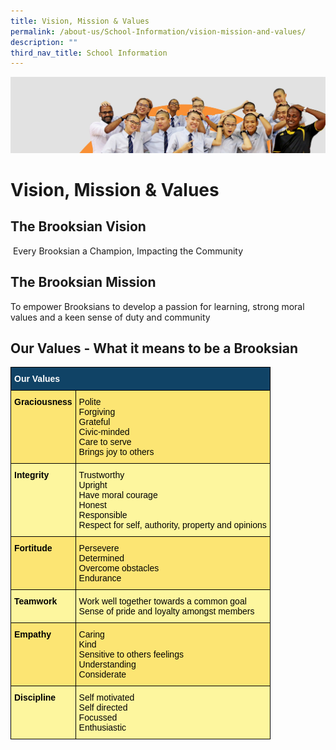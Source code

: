 ```yaml
---
title: Vision, Mission & Values
permalink: /about-us/School-Information/vision-mission-and-values/
description: ""
third_nav_title: School Information
---
```

![](/images/about_us.jpg)


Vision, Mission & Values
========================

The Brooksian Vision
--------------------

 Every Brooksian a Champion, Impacting the Community

The Brooksian Mission
---------------------

To empower Brooksians to develop a passion for learning, strong moral values and a keen sense of duty and community

Our Values - What it means to be a Brooksian 
---------------------------------------------

<style type="text/css">
.tg  {border-collapse:collapse;border-spacing:0;}
.tg td{border-color:black;border-style:solid;border-width:1px;font-family:Arial, sans-serif;font-size:14px;
  overflow:hidden;padding:10px 5px;word-break:normal;}
.tg th{border-color:black;border-style:solid;border-width:1px;font-family:Arial, sans-serif;font-size:14px;
  font-weight:normal;overflow:hidden;padding:10px 5px;word-break:normal;}
.tg .tg-auud{background-color:#FDF69E;color:#505050;text-align:left;vertical-align:top}
.tg .tg-1z39{background-color:#FCE573;color:#505050;font-weight:bold;text-align:left;vertical-align:top}
.tg .tg-un07{background-color:#104366;color:#FFF;font-weight:bold;text-align:left;vertical-align:top}
.tg .tg-hoi2{background-color:#FCE573;color:#505050;text-align:left;vertical-align:top}
.tg .tg-9jjg{background-color:#FDF69E;color:#505050;font-weight:bold;text-align:left;vertical-align:top}
</style>
<table class="tg">
<thead>
  <tr>
    <th class="tg-un07" colspan="2"><span style="color:#FFF">Our Values</span></th>
  </tr>
</thead>
<tbody>
  <tr>
    <td class="tg-1z39"><span style="color:#000">Graciousness</span></td>
    <td class="tg-hoi2"><span style="color:#000">Polite</span><br><span style="color:#000">Forgiving</span><br><span style="color:#000">Grateful</span><br><span style="color:#000">Civic-minded</span><br><span style="color:#000">Care to serve</span><br><span style="color:#000">Brings joy to others</span></td>
  </tr>
  <tr>
    <td class="tg-9jjg"><span style="color:#000">Integrity</span></td>
    <td class="tg-auud"><span style="color:#000">Trustworthy</span><br><span style="color:#000">Upright</span><br><span style="color:#000">Have moral courage</span><br><span style="color:#000">Honest</span><br><span style="color:#000">Responsible</span><br><span style="color:#000">Respect for self, authority, property and opinions</span></td>
  </tr>
  <tr>
    <td class="tg-1z39"><span style="color:#000">Fortitude</span></td>
    <td class="tg-hoi2"><span style="color:#000">Persevere</span><br><span style="color:#000">Determined</span><br><span style="color:#000">Overcome obstacles</span><br><span style="color:#000">Endurance</span></td>
  </tr>
  <tr>
    <td class="tg-9jjg"><span style="color:#000">Teamwork</span></td>
    <td class="tg-auud"><span style="color:#000">Work well together towards a common goal</span><br><span style="color:#000">Sense of pride and loyalty amongst members</span></td>
  </tr>
  <tr>
    <td class="tg-1z39"><span style="color:#000">Empathy</span></td>
    <td class="tg-hoi2"><span style="color:#000">Caring</span><br><span style="color:#000">Kind</span><br><span style="color:#000">Sensitive to others feelings</span><br><span style="color:#000">Understanding</span><br><span style="color:#000">Considerate</span></td>
  </tr>
  <tr>
    <td class="tg-9jjg"><span style="color:#000">Discipline</span></td>
    <td class="tg-auud"><span style="color:#000">Self motivated</span><br><span style="color:#000">Self directed</span><br><span style="color:#000">Focussed</span><br><span style="color:#000">Enthusiastic</span></td>
  </tr>
</tbody>
</table>